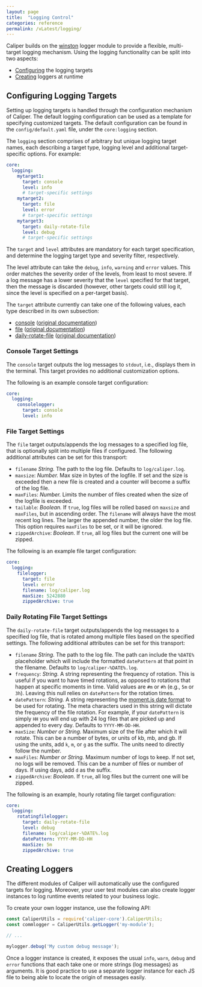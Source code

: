 ```yaml
---
layout: page
title:  "Logging Control"
categories: reference
permalink: /vLatest/logging/
---
```


Caliper builds on the [winston](https://github.com/winstonjs/winston) logger module to provide a flexible, multi-target logging mechanism. Using the logging functionality can be split into two aspects:

* [Configuring](#configuring-logging-targets) the logging targets
* [Creating](#creating-loggers) loggers at runtime

## Configuring Logging Targets

Setting up logging targets is handled through the configuration mechanism of Caliper. The default logging configuration can be used as a template for specifying customized targets. The default configuration can be found in the `config/default.yaml` file, under the `core:logging` section.

The `logging` section comprises of arbitrary but unique logging target names, each describing a target type, logging level and additional target-specific options. For example: 

```yaml
core:
  logging:
    mytarget1:
      target: console
      level: info
      # target-specific settings
    mytarget2:
      target: file
      level: error
      # target-specific settings
    mytarget3:
      target: daily-rotate-file
      level: debug
      # target-specific settings
```

The `target` and `level` attributes are mandatory for each target specification, and determine the logging target type and severity filter, respectively.

The level attribute can take the `debug`, `info`, `warning` and `error` values. This order matches the severity order of the levels, from least to most severe. If a log message has a lower severity that the `level` specified for that target, then the message is discarded (however, other targets could still log it, since the level is specified on a per-target basis).

The `target` attribute currently can take one of the following values, each type described in its own subsection:
* [console](#console-target-settings) ([original documentation](https://github.com/winstonjs/winston/blob/master/docs/transports.md#console-transport))
* [file](#file-target-settings) ([original documentation](https://github.com/winstonjs/winston/blob/master/docs/transports.md#file-transport))
* [daily-rotate-file](#daily-rotating-file-target-settings) ([original documentation](https://github.com/winstonjs/winston-daily-rotate-file#options))

### Console Target Settings

The `console` target outputs the log messages to `stdout`, i.e., displays them in the terminal. This target provides no additional customization options.

The following is an example console target configuration:
```yaml
core:
  logging:
    consolelogger:
      target: console
      level: info
```

### File Target Settings

The `file` target outputs/appends the log messages to a specified log file, that is optionally split into multiple files if configured. The following additional attributes can be set for this transport:
* `filename` _String._ The path to the log file. Defaults to `log/caliper.log`.
* `maxsize`: _Number._ Max size in bytes of the logfile. If set and the size is exceeded then a new file is created and a counter will become a suffix of the log file.
* `maxFiles`: _Number._ Limits the number of files created when the size of the logfile is exceeded.
* `tailable`: _Boolean._ If `true`, log files will be rolled based on `maxsize` and `maxFiles`, but in ascending order. The `filename` will always have the most recent log lines. The larger the appended number, the older the log file. This option requires `maxFiles` to be set, or it will be ignored.
* `zippedArchive`: _Boolean._ If `true`, all log files but the current one will be zipped.

The following is an example file target configuration:
```yaml
core:
  logging:
    filelogger:
      target: file
      level: error
      filename: log/caliper.log
      maxSize: 5242880
      zippedArchive: true
```

### Daily Rotating File Target Settings

The `daily-rotate-file` target outputs/appends the log messages to a specified log file, that is rotated among multiple files based on the specified settings. The following additional attributes can be set for this transport:
* `filename` _String._ The path to the log file. The path can include the `%DATE%` placeholder which will include the formatted `datePattern` at that point in the filename. Defaults to `log/caliper-%DATE%.log`.
* `frequency`: _String._ A string representing the frequency of rotation. This is useful if you want to have timed rotations, as opposed to rotations that happen at specific moments in time. Valid values are `#m` or `#h` (e.g., `5m` or `3h`). Leaving this null relies on `datePattern` for the rotation times.
* `datePattern`: _String._ A string representing the [moment.js date format](http://momentjs.com/docs/#/displaying/format/) to be used for rotating. The meta characters used in this string will dictate the frequency of the file rotation. For example, if your `datePattern` is simply `HH` you will end up with 24 log files that are picked up and appended to every day. Defaults to `YYYY-MM-DD-HH`.
* `maxSize`: _Number or String._ Maximum size of the file after which it will rotate. This can be a number of bytes, or units of kb, mb, and gb. If using the units, add `k`, `m`, or `g` as the suffix. The units need to directly follow the number.
* `maxFiles`: _Number or String._ Maximum number of logs to keep. If not set, no logs will be removed. This can be a number of files or number of days. If using days, add `d` as the suffix.
* `zippedArchive`: _Boolean._ If `true`, all log files but the current one will be zipped.

The following is an example, hourly rotating file target configuration:
```yaml
core:
  logging:
    rotatingfilelogger:
      target: daily-rotate-file
      level: debug
      filename: log/caliper-%DATE%.log
      datePattern: YYYY-MM-DD-HH
      maxSize: 5m
      zippedArchive: true
```

## Creating Loggers

The different modules of Caliper will automatically use the configured targets for logging. Moreover, your user test modules can also create logger instances to log runtime events related to your business logic.

To create your own logger instance, use the following API:

```js
const CaliperUtils = require('caliper-core').CaliperUtils;
const commlogger = CaliperUtils.getLogger('my-module');

// ...

mylogger.debug('My custom debug message');
```

Once a logger instance is created, it exposes the usual `info`, `warn`, `debug` and `error` functions that each take one or more strings (log messages) as arguments. It is good practice to use a separate logger instance for each JS file to being able to locate the origin of messages easily.